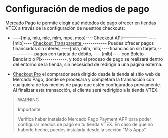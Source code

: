 # Configuración de medios de pago

Mercado Pago te permite elegir qué métodos de pago ofrecer en tiendas VTEX a través de la configuración de nuestros checkouts: 

* ----[mla, mlu, mlc, mlm, mpe, mco]----[Checkout API:](/developers/es/docs/vtex/payments-configuration/checkout-api)------------ ----[mlb]---- [Checkout Transparente:](/developers/es/docs/vtex/payments-configuration/checkout-api)------------ Puedes ofrecer pagos financiados sin interés, ----[mla, mlm, mlb]----financiación sin tarjeta,------------ pagos con tarjeta de débito, ----[mlb]---- con Boleto Bancário o Pix------------, y todo el proceso de pago se realizará dentro del entorno de la tienda, sin necesidad de redirigir a una página externa. 

* [Checkout Pro](/developers/es/docs/vtex/payments-configuration/checkout-pro) el comprador será dirigido desde la tienda al sitio web de Mercado Pago, donde se procesará y completará la transacción con cualquiera de los medios de pago que estén configurados previamente. Al finalizar esta transacción, el cliente será redirigido a la tienda VTEX.


> WARNING
>
> Importante
>
> Verifica haber instalado Mercado Pago Payment APP para poder configurar medios de pago en tu tienda VTEX. En caso de que no haberlo hecho, puedes instalarla desde la sección “Mis Apps”.